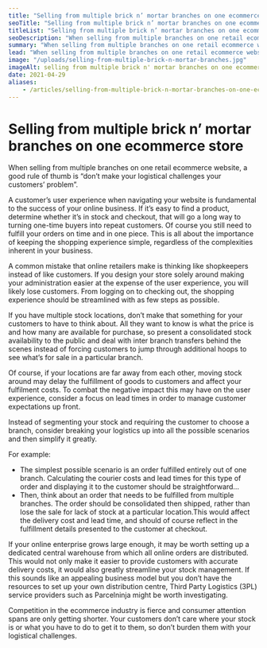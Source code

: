 ```yaml
---
title: "Selling from multiple brick n’ mortar branches on one ecommerce store"
seoTitle: "Selling from multiple brick n’ mortar branches on one ecommerce store"
titleList: "Selling from multiple brick n’ mortar branches on one ecommerce store"
seoDescription: "When selling from multiple branches on one retail ecommerce website, don’t burden your customers with your logistical challenges."
summary: "When selling from multiple branches on one retail ecommerce website, don’t burden your customers with your logistical challenges."
lead: "When selling from multiple branches on one retail ecommerce website, don’t burden your customers with your logistical challenges."
image: "/uploads/selling-from-multiple-brick-n-mortar-branches.jpg"
imageAlt: selling from multiple brick n' mortar branches on one ecommerce store
date: 2021-04-29
aliases:
    - /articles/selling-from-multiple-brick-n-mortar-branches-on-one-ecommerce-store
---
```


# Selling from multiple brick n’ mortar branches on one ecommerce store
When selling from multiple branches on one retail ecommerce website, a good rule of thumb is “don’t make your logistical challenges your customers’ problem”.

A customer’s user experience when navigating your website is fundamental to the success of your online business. If it’s easy to find a product, determine whether it’s in stock and checkout, that will go a long way to turning one-time buyers into repeat customers. Of course you still need to fulfill your orders on time and in one piece. This is all about the importance of keeping the shopping experience simple, regardless of the complexities inherent in your business.

A common mistake that online retailers make is thinking like shopkeepers instead of like customers. If you design your store solely around making your administration easier at the expense of the user experience, you will likely lose customers. From logging on to checking out, the shopping experience should be streamlined with as few steps as possible.

If you have multiple stock locations, don’t make that something for your customers to have to think about. All they want to know is what the price is and how many are available for purchase, so present a consolidated stock availability to the public and deal with inter branch transfers behind the scenes instead of forcing customers to jump through additional hoops to see what’s for sale in a particular branch.

Of course, if your locations are far away from each other, moving stock around may delay the fulfillment of goods to customers and affect your fulfilment costs. To combat the negative impact this may have on the user experience, consider a focus on lead times in order to manage customer expectations up front.

Instead of segmenting your stock and requiring the customer to choose a branch, consider breaking your logistics up into all the possible scenarios and then simplify it greatly.

For example:

- The simplest possible scenario is an order fulfilled entirely out of one branch. Calculating the courier costs and lead times for this type of order and displaying it to the customer should be straightforward…
- Then, think about an order that needs to be fulfilled from multiple branches. The order should be consolidated then shipped, rather than lose the sale for lack of stock at a particular location.This would affect the delivery cost and lead time, and should of course reflect in the fulfillment details presented to the customer at checkout.

If your online enterprise grows large enough, it may be worth setting up a dedicated central warehouse from which all online orders are distributed. This would not only make it easier to provide customers with accurate delivery costs, it would also greatly streamline your stock management. If this sounds like an appealing business model but you don’t have the resources to set up your own distribution centre, Third Party Logistics (3PL) service providers such as Parcelninja might be worth investigating.

Competition in the ecommerce industry is fierce and consumer attention spans are only getting shorter. Your customers don’t care where your stock is or what you have to do to get it to them, so don’t burden them with your logistical challenges.